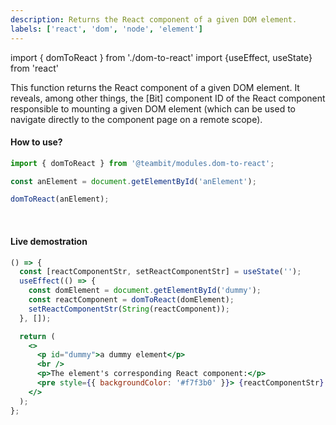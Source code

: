 ```yaml
---
description: Returns the React component of a given DOM element.
labels: ['react', 'dom', 'node', 'element']
---
```


import { domToReact } from './dom-to-react'
import {useEffect, useState} from 'react'

This function returns the React component of a given DOM element.
It reveals, among other things, the [Bit] component ID of the React component responsible to mounting a given DOM element
(which can be used to navigate directly to the component page on a remote scope).

#### How to use?

```ts
import { domToReact } from '@teambit/modules.dom-to-react';

const anElement = document.getElementById('anElement');

domToReact(anElement);
```

<br />

#### Live demostration

```jsx live=true
() => {
  const [reactComponentStr, setReactComponentStr] = useState('');
  useEffect(() => {
    const domElement = document.getElementById('dummy');
    const reactComponent = domToReact(domElement);
    setReactComponentStr(String(reactComponent));
  }, []);

  return (
    <>
      <p id="dummy">a dummy element</p>
      <br />
      <p>The element's corresponding React component:</p>
      <pre style={{ backgroundColor: '#f7f3b0' }}> {reactComponentStr} </pre>
    </>
  );
};
```